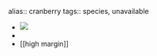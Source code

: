 alias:: cranberry
tags:: species, unavailable

- ![](https://peach-geographical-bat-397.mypinata.cloud/ipfs/QmR4ViyvrjG6ciwniSbr6thnW9bozHqn6owfHVLf1LTifd)
-
- [[high margin]]